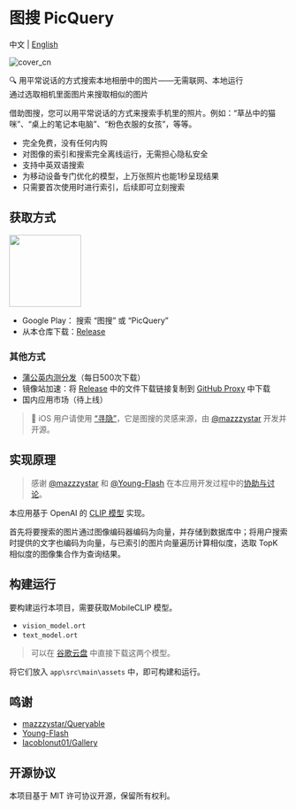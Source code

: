 # 图搜 PicQuery

中文 | [English](README.md)

![cover_cn](assets/cover_cn.jpg)

🔍 用平常说话的方式搜索本地相册中的图片——无需联网、本地运行  
    通过选取相机里面图片来搜取相似的图片

借助图搜，您可以用平常说话的方式来搜索手机里的照片。例如：“草丛中的猫咪”、“桌上的笔记本电脑”、“粉色衣服的女孩”，等等。

- 完全免费，没有任何内购
- 对图像的索引和搜索完全离线运行，无需担心隐私安全
- 支持中英双语搜索
- 为移动设备专门优化的模型，上万张照片也能1秒呈现结果
- 只需要首次使用时进行索引，后续即可立刻搜索

## 获取方式

<a href='https://play.google.com/store/apps/details?id=me.grey.picquery&pcampaignid=pcampaignidMKT-Other-global-all-co-prtnr-py-PartBadge-Mar2515-1'><img style="width:130px" src='./assets/google-play-badge-cn.png'/></a> 

- Google Play： 搜索 “图搜” 或 “PicQuery”
- 从本仓库下载：[Release](https://github.com/greyovo/PicQuery/releases)

### 其他方式

- [蒲公英内测分发](https://www.pgyer.com/picquery)（每日500次下载）
- 镜像站加速：将 [Release](https://github.com/greyovo/PicQuery/releases) 中的文件下载链接复制到 [GitHub Proxy](https://ghproxy.com/) 中下载
- 国内应用市场（待上线）

> 🍎 iOS 用户请使用 [“寻隐”](https://apps.apple.com/cn/app/寻隐-用句子描述找照片/id1664361663)，它是图搜的灵感来源，由 [@mazzzystar](https://github.com/mazzzystar) 开发并开源。



## 实现原理

> 感谢 [@mazzzystar](https://github.com/mazzzystar) 和 [@Young-Flash](https://github.com/Young-Flash) 在本应用开发过程中的[协助与讨论](https://github.com/mazzzystar/Queryable/issues/12)。

本应用基于 OpenAI 的 [CLIP 模型](https://github.com/openai/CLIP) 实现。

首先将要搜索的图片通过图像编码器编码为向量，并存储到数据库中；将用户搜索时提供的文字也编码为向量，与已索引的图片向量遍历计算相似度，选取 TopK 相似度的图像集合作为查询结果。



## 构建运行

要构建运行本项目，需要获取MobileCLIP 模型。

- `vision_model.ort`
- `text_model.ort`

> 可以在 [谷歌云盘](https://drive.google.com/drive/folders/1HgGDfsHHIlDK_Fx0Spnujxt51SgguNCq?usp=drive_link) 中直接下载这两个模型。

将它们放入 `app\src\main\assets` 中，即可构建和运行。




## 鸣谢

- [mazzzystar/Queryable](https://github.com/mazzzystar/Queryable)
- [Young-Flash](https://github.com/Young-Flash)
- [IacobIonut01/Gallery](https://github.com/IacobIonut01/Gallery)



## 开源协议

本项目基于 MIT 许可协议开源，保留所有权利。
